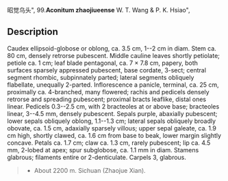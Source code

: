 昭觉乌头",
99.**Aconitum zhaojiueense** W. T. Wang & P. K. Hsiao",

## Description
Caudex ellipsoid-globose or oblong, ca. 3.5 cm, 1--2 cm in diam. Stem ca. 80 cm, densely retrorse pubescent. Middle cauline leaves shortly petiolate; petiole ca. 1 cm; leaf blade pentagonal, ca. 7 × 7.8 cm, papery, both surfaces sparsely appressed pubescent, base cordate, 3-sect; central segment rhombic, subpinnately parted; lateral segments obliquely flabellate, unequally 2-parted. Inflorescence a panicle, terminal, ca. 25 cm, proximally ca. 4-branched, many flowered; rachis and pedicels densely retrorse and spreading pubescent; proximal bracts leaflike, distal ones linear. Pedicels 0.3--2.5 cm, with 2 bracteoles at or above base; bracteoles linear, 3--4.5 mm, densely pubescent. Sepals purple, abaxially pubescent; lower sepals obliquely oblong, 1.1--1.3 cm; lateral sepals obliquely broadly obovate, ca. 1.5 cm, adaxially sparsely villous; upper sepal galeate, ca. 1.9 cm high, shortly clawed, ca. 1.6 cm from base to beak, lower margin slightly concave. Petals ca. 1.7 cm; claw ca. 1.3 cm, rarely pubescent; lip ca. 4.5 mm, 2-lobed at apex; spur subglobose, ca. 1.1 mm in diam. Stamens glabrous; filaments entire or 2-denticulate. Carpels 3, glabrous.

> * About 2200 m. Sichuan (Zhaojue Xian).

